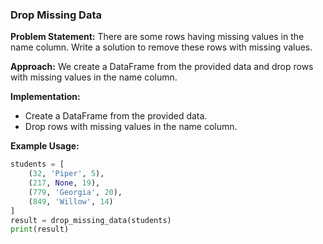 
### Drop Missing Data

**Problem Statement:**
There are some rows having missing values in the name column. Write a solution to remove these rows with missing values.

**Approach:**
We create a DataFrame from the provided data and drop rows with missing values in the name column.

**Implementation:**
- Create a DataFrame from the provided data.
- Drop rows with missing values in the name column.

**Example Usage:**
```python
students = [
    (32, 'Piper', 5),
    (217, None, 19),
    (779, 'Georgia', 20),
    (849, 'Willow', 14)
]
result = drop_missing_data(students)
print(result)
```
